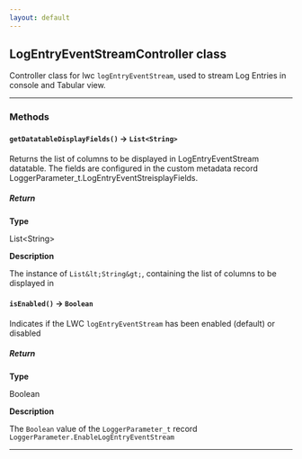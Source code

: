 ```yaml
---
layout: default
---
```


## LogEntryEventStreamController class

Controller class for lwc `logEntryEventStream`, used to stream Log Entries in console and Tabular view.

---

### Methods

#### `getDatatableDisplayFields()` → `List<String>`

Returns the list of columns to be displayed in LogEntryEventStream datatable. The fields are configured in the custom metadata record LoggerParameter_t.LogEntryEventStreisplayFields.

##### Return

**Type**

List&lt;String&gt;

**Description**

The instance of `List&lt;String&gt;`, containing the list of columns to be displayed in

#### `isEnabled()` → `Boolean`

Indicates if the LWC `logEntryEventStream` has been enabled (default) or disabled

##### Return

**Type**

Boolean

**Description**

The `Boolean` value of the `LoggerParameter_t` record `LoggerParameter.EnableLogEntryEventStream`

---
